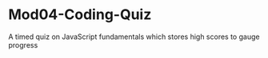 # Mod04-Coding-Quiz
A timed quiz on JavaScript fundamentals which stores high scores to gauge progress
